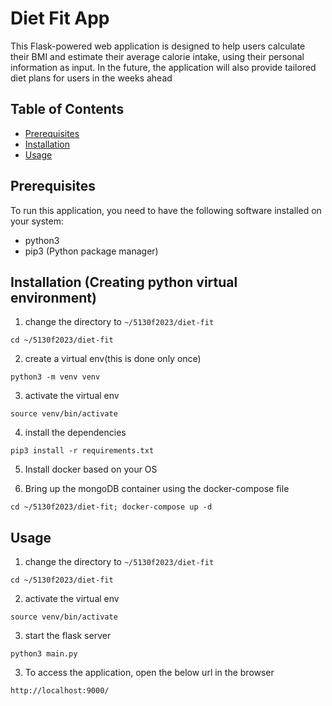 # Diet Fit App

This Flask-powered web application is designed to help users calculate their BMI and estimate their average calorie intake, using their personal information as input. In the future, the application will also provide tailored diet plans for users in the weeks ahead

## Table of Contents

- [Prerequisites](#prerequisites)
- [Installation](#installation)
- [Usage](#usage)

## Prerequisites

To run this application, you need to have the following software installed on your system:

- python3
- pip3 (Python package manager)

## Installation (Creating python virtual environment)
1. change the directory to `~/5130f2023/diet-fit`
```
cd ~/5130f2023/diet-fit
```
2. create a virtual env(this is done only once)
```
python3 -m venv venv
```
3. activate the virtual env
```
source venv/bin/activate
```
4. install the dependencies
```
pip3 install -r requirements.txt
```

5. Install docker based on your OS

6. Bring up the mongoDB container using the docker-compose file
```
cd ~/5130f2023/diet-fit; docker-compose up -d
```

## Usage 
1. change the directory to `~/5130f2023/diet-fit`
```
cd ~/5130f2023/diet-fit
```
2. activate the virtual env
```
source venv/bin/activate
```
3. start the flask server
```
python3 main.py
```

3. To access the application, open the below url in the browser 
```
http://localhost:9000/
```